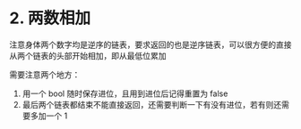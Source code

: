 # 2. 两数相加

注意身体两个数字均是逆序的链表，要求返回的也是逆序链表，可以很方便的直接从两个链表的头部开始相加，即从最低位累加

需要注意两个地方：

1. 用一个 bool 随时保存进位，且用到进位后记得重置为 false
2. 最后两个链表都结束不能直接返回，还需要判断一下有没有进位，若有则还需要多加一个 1
